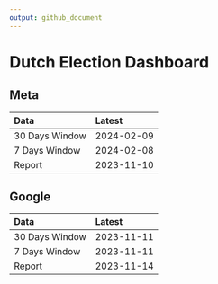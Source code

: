 ```yaml
---
output: github_document
---
```


# Dutch Election Dashboard



## Meta


|Data           |Latest     |
|:--------------|:----------|
|30 Days Window |2024-02-09 |
|7 Days Window  |2024-02-08 |
|Report         |2023-11-10 |

## Google


|Data           |Latest     |
|:--------------|:----------|
|30 Days Window |2023-11-11 |
|7 Days Window  |2023-11-11 |
|Report         |2023-11-14 |
